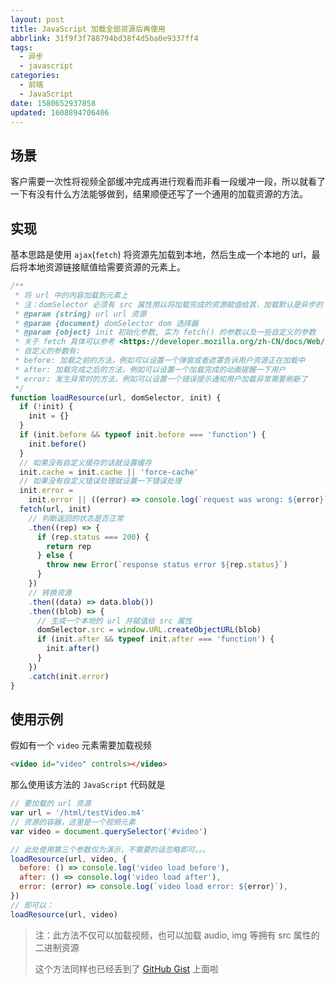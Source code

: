 ```yaml
---
layout: post
title: JavaScript 加载全部资源后再使用
abbrlink: 31f9f3f788794bd38f4d5ba0e9337ff4
tags:
  - 异步
  - javascript
categories:
  - 前端
  - JavaScript
date: 1580652937858
updated: 1608894706406
---
```


## 场景

客户需要一次性将视频全部缓冲完成再进行观看而非看一段缓冲一段，所以就看了一下有没有什么方法能够做到，结果顺便还写了一个通用的加载资源的方法。

## 实现

基本思路是使用 `ajax`(`fetch`) 将资源先加载到本地，然后生成一个本地的 url，最后将本地资源链接赋值给需要资源的元素上。

```js
/**
 * 将 url 中的内容加载到元素上
 * 注：domSelector 必须有 src 属性用以将加载完成的资源赋值给其，加载默认是异步的
 * @param {string} url url 资源
 * @param {document} domSelector dom 选择器
 * @param {object} init 初始化参数, 实为 fetch() 的参数以及一些自定义的参数
 * 关于 fetch 具体可以参考 <https://developer.mozilla.org/zh-CN/docs/Web/API/Fetch_API/Using_Fetch>
 * 自定义的参数有:
 * before: 加载之前的方法，例如可以设置一个弹窗或者遮罩告诉用户资源正在加载中
 * after: 加载完成之后的方法，例如可以设置一个加载完成的动画提醒一下用户
 * error: 发生异常时的方法，例如可以设置一个错误提示通知用户加载异常需要刷新了
 */
function loadResource(url, domSelector, init) {
  if (!init) {
    init = {}
  }
  if (init.before && typeof init.before === 'function') {
    init.before()
  }
  // 如果没有自定义缓存的话就设置缓存
  init.cache = init.cache || 'force-cache'
  // 如果没有自定义错误处理就设置一下错误处理
  init.error =
    init.error || ((error) => console.log(`request was wrong: ${error}`))
  fetch(url, init)
    // 判断返回的状态是否正常
    .then((rep) => {
      if (rep.status === 200) {
        return rep
      } else {
        throw new Error(`response status error ${rep.status}`)
      }
    })
    // 转换资源
    .then((data) => data.blob())
    .then((blob) => {
      // 生成一个本地的 url 并赋值给 src 属性
      domSelector.src = window.URL.createObjectURL(blob)
      if (init.after && typeof init.after === 'function') {
        init.after()
      }
    })
    .catch(init.error)
}
```

## 使用示例

假如有一个 `video` 元素需要加载视频

```html
<video id="video" controls></video>
```

那么使用该方法的 `JavaScript` 代码就是

```js
// 要加载的 url 资源
var url = '/html/testVideo.m4'
// 资源的容器，这里是一个视频元素
var video = document.querySelector('#video')

// 此处使用第三个参数仅为演示，不需要的话忽略即可。。。
loadResource(url, video, {
  before: () => console.log('video load before'),
  after: () => console.log('video load after'),
  error: (error) => console.log(`video load error: ${error}`),
})
// 即可以：
loadResource(url, video)
```

> 注：此方法不仅可以加载视频，也可以加载 audio, img 等拥有 src 属性的二进制资源
>
> 这个方法同样也已经丢到了 [GitHub Gist](https://gist.github.com/rxliuli/1bf04abd0e91718a901b97762beb0eb9) 上面啦
